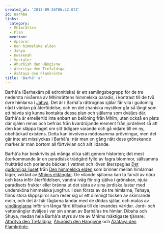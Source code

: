 ```yaml
---
created_at: '2013-09-26T06:32:07Z'
id: Barhâa
links:
  category:
  - Mhîmrätten
  - Plan
  mention:
  - Apsaror
  - Den himmelska elden
  - Jahya
  - Kwarenah
  - Vestaler
  - Âhurôish den Hängivne
  - Âthritya den Trefaldiga
  - Âzâtaya den Flamkrönte
title: 'Barhâ''a'
---
```


Barhâ'a (Berhaxãm på edronitiska) är ett samlingsbegrepp för de tre nedersta nivåerna av Mhîmrättens
himmelska paradis, i kontrast till de två övre himlarna i [Jahya]. Det är i Barhâ'a rättrognas
själar får vila i gudomlig nåd i väntan på återfödelse, och en del zhaniska mystiker går så långt
som att hävda sig kunna kontakta dessa plan och själarna som dväljes där. Barhâ'a är emellertid inte
enbart en belöning från Mhîm, utan också en plats där själen renas och befrias från kvardröjande
element från jordelivet så att den kan släppa taget om sitt tidigare varande och gå vidare till en
ny, obefläckad existens. Detta kan involvera mödosamma prövningar, men det går inte att misslyckas i
Barhâ'a; när man en gång nått dess grönskande marker är man bortom all förtvivlan och allt lidande.

Barhâ'a har beskrivits på många olika sätt genom historien; det mest återkommande är en paradisisk
trädgård fylld av fagra blommor, sällsamma fruktträd och porlande bäckar. I vattnet och löven
återspeglas [Det gudomliga ljuset] från [Den himmelska elden] som brinner mellan himlarnas lager,
vaktad av [Mhîms eldänglar]. De vilande själarna kan ta farväl av nära och kära inför återfödelsen,
vandra iväg för sig själva i grönskan, njuta paradisets frukter eller bränna ut det sista av sina
jordiska lustar med undersköna himmelska jungfrur. I den första av de tre himlarna, Tehaya, finns
stora klippspiror som reser sig ur ett dimmigt töcken av skimrande moln, och det är här fåglarna
landar med de dödas själar, och matas av [vindänglarna] inför sin långa färd tillbaka till de
levandes världar. Jord- och vattenänglar dväljes i var sin annan av Barhâ'as tre himlar, Dibaha och
Shuya, medan hela Barhâ'a styrs av tre av Mhîms mäktigaste tjänare: [Âthritya den Trefaldiga],
[Âhurôish den Hängivne] och [Âzâtaya den Flamkrönte].

  [Jahya]: Jahya
  [Det gudomliga ljuset]: Kwarenah
  [Den himmelska elden]: Den_himmelska_elden
  [Mhîms eldänglar]: Vestaler
  [vindänglarna]: Apsaror
  [Âthritya den Trefaldiga]: Âthritya_den_Trefaldiga
  [Âhurôish den Hängivne]: Âhurôish_den_Hängivne
  [Âzâtaya den Flamkrönte]: Âzâtaya_den_Flamkrönte